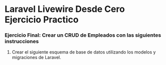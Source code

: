 # Laravel Livewire Desde Cero Ejercicio Practico

### Ejercicio Final: Crear un CRUD de Empleados con las siguientes instrucciones

1. Crear el siguiente esquema de base de datos utilizando los modelos y migraciones de Laravel.
